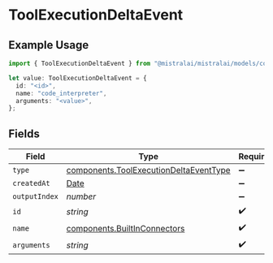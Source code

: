 # ToolExecutionDeltaEvent

## Example Usage

```typescript
import { ToolExecutionDeltaEvent } from "@mistralai/mistralai/models/components";

let value: ToolExecutionDeltaEvent = {
  id: "<id>",
  name: "code_interpreter",
  arguments: "<value>",
};
```

## Fields

| Field                                                                                            | Type                                                                                             | Required                                                                                         | Description                                                                                      |
| ------------------------------------------------------------------------------------------------ | ------------------------------------------------------------------------------------------------ | ------------------------------------------------------------------------------------------------ | ------------------------------------------------------------------------------------------------ |
| `type`                                                                                           | [components.ToolExecutionDeltaEventType](../../models/components/toolexecutiondeltaeventtype.md) | :heavy_minus_sign:                                                                               | N/A                                                                                              |
| `createdAt`                                                                                      | [Date](https://developer.mozilla.org/en-US/docs/Web/JavaScript/Reference/Global_Objects/Date)    | :heavy_minus_sign:                                                                               | N/A                                                                                              |
| `outputIndex`                                                                                    | *number*                                                                                         | :heavy_minus_sign:                                                                               | N/A                                                                                              |
| `id`                                                                                             | *string*                                                                                         | :heavy_check_mark:                                                                               | N/A                                                                                              |
| `name`                                                                                           | [components.BuiltInConnectors](../../models/components/builtinconnectors.md)                     | :heavy_check_mark:                                                                               | N/A                                                                                              |
| `arguments`                                                                                      | *string*                                                                                         | :heavy_check_mark:                                                                               | N/A                                                                                              |